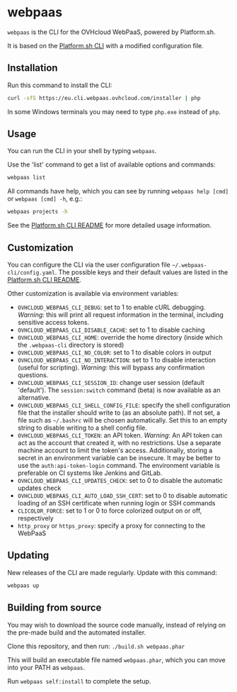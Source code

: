 # webpaas

`webpaas` is the CLI for the OVHcloud WebPaaS, powered by Platform.sh.

It is based on the [Platform.sh CLI](https://github.com/platformsh/platformsh-cli) with a modified configuration file.

## Installation

Run this command to install the CLI:

```sh
curl -sfS https://eu.cli.webpaas.ovhcloud.com/installer | php
```

In some Windows terminals you may need to type `php.exe` instead of `php`.

## Usage

You can run the CLI in your shell by typing `webpaas`.

Use the 'list' command to get a list of available options and commands:

```sh
webpaas list
```

All commands have help, which you can see by running `webpaas help [cmd]` or `webpaas [cmd] -h`, e.g.:

```sh
webpaas projects -h
```

See the [Platform.sh CLI README](https://github.com/platformsh/platformsh-cli/blob/3.x/README.md) for more detailed usage information.

## Customization

You can configure the CLI via the user configuration file `~/.webpaas-cli/config.yaml`. The possible keys and their default values are listed in the [Platform.sh CLI README](https://github.com/platformsh/platformsh-cli/blob/3.x/README.md#customization).

Other customization is available via environment variables:

* `OVHCLOUD_WEBPAAS_CLI_DEBUG`: set to 1 to enable cURL debugging. _Warning_: this will print all request information in the terminal, including sensitive access tokens.
* `OVHCLOUD_WEBPAAS_CLI_DISABLE_CACHE`: set to 1 to disable caching
* `OVHCLOUD_WEBPAAS_CLI_HOME`: override the home directory (inside which the `.webpaas-cli` directory is stored)
* `OVHCLOUD_WEBPAAS_CLI_NO_COLOR`: set to 1 to disable colors in output
* `OVHCLOUD_WEBPAAS_CLI_NO_INTERACTION`: set to 1 to disable interaction (useful for scripting). _Warning_: this will bypass any confirmation questions.
* `OVHCLOUD_WEBPAAS_CLI_SESSION_ID`: change user session (default 'default'). The `session:switch` command (beta) is now available as an alternative.
* `OVHCLOUD_WEBPAAS_CLI_SHELL_CONFIG_FILE`: specify the shell configuration file that the installer should write to (as an absolute path). If not set, a file such as `~/.bashrc` will be chosen automatically. Set this to an empty string to disable writing to a shell config file.
* `OVHCLOUD_WEBPAAS_CLI_TOKEN`: an API token. *_Warning_*: An API token can act as the account that created it, with no restrictions. Use a separate machine account to limit the token's access. Additionally, storing a secret in an environment variable can be insecure. It may be better to use the `auth:api-token-login` command. The environment variable is preferable on CI systems like Jenkins and GitLab.
* `OVHCLOUD_WEBPAAS_CLI_UPDATES_CHECK`: set to 0 to disable the automatic updates check
* `OVHCLOUD_WEBPAAS_CLI_AUTO_LOAD_SSH_CERT`: set to 0 to disable automatic loading of an SSH certificate when running login or SSH commands
* `CLICOLOR_FORCE`: set to 1 or 0 to force colorized output on or off, respectively
* `http_proxy` or `https_proxy`: specify a proxy for connecting to the WebPaaS

## Updating

New releases of the CLI are made regularly. Update with this command:

```sh
webpaas up
```

## Building from source

You may wish to download the source code manually, instead of relying on the pre-made build and the automated installer.

Clone this repository, and then run: `./build.sh webpaas.phar`

This will build an executable file named `webpaas.phar`, which you can move into your PATH as `webpaas`.

Run `webpaas self:install` to complete the setup.

